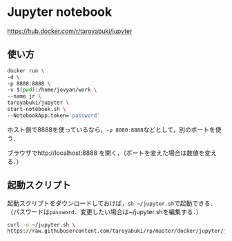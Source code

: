 # Jupyter notebook

https://hub.docker.com/r/taroyabuki/jupyter

## 使い方

```bash
docker run \
-d \
-p 8888:8888 \
-v $(pwd):/home/jovyan/work \
--name jr \
taroyabuki/jupyter \
start-notebook.sh \
--NotebookApp.token='password'
```

ホスト側で8888を使っているなら，`-p 8080:8888`などとして，別のポートを使う．

ブラウザでhttp://localhost:8888 を開く．（ポートを変えた場合は数値を変える．）

## 起動スクリプト

起動スクリプトをダウンロードしておけば，`sh ~/jupyter.sh`で起動できる．（パスワードは`password`．変更したい場合は~/jupyter.shを編集する．）

```bash
curl -o ~/jupyter.sh \
https://raw.githubusercontent.com/taroyabuki/rp/master/docker/jupyter/jupyter.sh
```